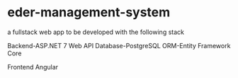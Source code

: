 # eder-management-system
a fullstack web app to be developed with the following stack

Backend-ASP.NET 7 Web API
Database-PostgreSQL
ORM-Entity Framework Core

Frontend
Angular
